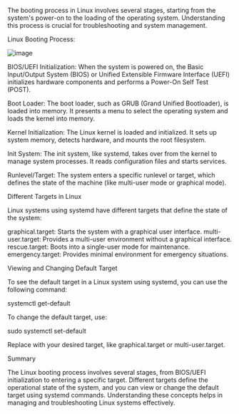 The booting process in Linux involves several stages, starting from the system's power-on to the loading of the operating system. Understanding this process is crucial for troubleshooting and system management.

Linux Booting Process:

![image](https://github.com/user-attachments/assets/2cf203ff-fd8a-440e-8f1e-d05144c679c3)


BIOS/UEFI Initialization: When the system is powered on, the Basic Input/Output System (BIOS) or Unified Extensible Firmware Interface (UEFI) initializes hardware components and performs a Power-On Self Test (POST).

Boot Loader: The boot loader, such as GRUB (Grand Unified Bootloader), is loaded into memory. It presents a menu to select the operating system and loads the kernel into memory.

Kernel Initialization: The Linux kernel is loaded and initialized. It sets up system memory, detects hardware, and mounts the root filesystem.

Init System: The init system, like systemd, takes over from the kernel to manage system processes. It reads configuration files and starts services.

Runlevel/Target: The system enters a specific runlevel or target, which defines the state of the machine (like multi-user mode or graphical mode).

Different Targets in Linux

Linux systems using systemd have different targets that define the state of the system:

graphical.target: Starts the system with a graphical user interface.
multi-user.target: Provides a multi-user environment without a graphical interface.
rescue.target: Boots into a single-user mode for maintenance.
emergency.target: Provides minimal environment for emergency situations.

Viewing and Changing Default Target

To see the default target in a Linux system using systemd, you can use the following command:

systemctl get-default

To change the default target, use:

sudo systemctl set-default <target>

Replace <target> with your desired target, like graphical.target or multi-user.target.

Summary

The Linux booting process involves several stages, from BIOS/UEFI initialization to entering a specific target. Different targets define the operational state of the system, and you can view or change the default target using systemd commands. Understanding these concepts helps in managing and troubleshooting Linux systems effectively.
